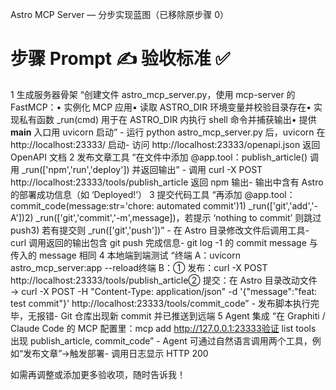 Astro MCP Server — 分步实现蓝图（已移除原步骤 0）

#	步骤	Prompt ✍️	验收标准 ✅
1	生成服务器骨架	“创建文件 astro_mcp_server.py，使用 mcp-server 的 FastMCP：• 实例化 MCP 应用• 读取 ASTRO_DIR 环境变量并校验目录存在• 实现私有函数 _run(cmd) 用于在 ASTRO_DIR 内执行 shell 命令并捕获输出• 提供 __main__ 入口用 uvicorn 启动”	- 运行 python astro_mcp_server.py 后，uvicorn 在 http://localhost:23333/ 启动- 访问 http://localhost:23333/openapi.json 返回 OpenAPI 文档
2	发布文章工具	“在文件中添加 @app.tool：publish_article() 调用 _run(['npm','run','deploy']) 并返回输出”	- 调用 curl -X POST http://localhost:23333/tools/publish_article 返回 npm 输出- 输出中含有 Astro 的部署成功信息（如 ‘Deployed!’）
3	提交代码工具	“再添加 @app.tool：commit_code(message:str='chore: automated commit')1) _run(['git','add','-A'])2) _run(['git','commit','-m',message])，若提示 ‘nothing to commit’ 则跳过 push3) 若有提交则 _run(['git','push'])”	- 在 Astro 目录修改文件后调用工具- curl 调用返回的输出包含 git push 完成信息- git log -1 的 commit message 与传入的 message 相同
4	本地端到端测试	“终端 A：uvicorn astro_mcp_server:app --reload终端 B：① 发布：curl -X POST http://localhost:23333/tools/publish_article② 提交：在 Astro 目录改动文件→ curl -X POST -H \"Content-Type: application/json\" -d '{\"message\":\"feat: test commit\"}' http://localhost:23333/tools/commit_code”	- 发布脚本执行完毕，无报错- Git 仓库出现新 commit 并已推送到远端
5	Agent 集成	“在 Graphiti / Claude Code 的 MCP 配置里：mcp add http://127.0.0.1:23333验证 list tools 出现 publish_article, commit_code”	- Agent 可通过自然语言调用两个工具，例如“发布文章”→触发部署- 调用日志显示 HTTP 200

如需再调整或添加更多验收项，随时告诉我！